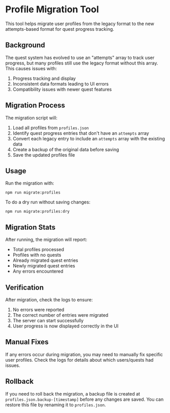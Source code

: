# Profile Migration Tool

This tool helps migrate user profiles from the legacy format to the new attempts-based format for quest progress tracking.

## Background

The quest system has evolved to use an "attempts" array to track user progress, but many profiles still use the legacy format without this array. This causes issues with:

1. Progress tracking and display
2. Inconsistent data formats leading to UI errors
3. Compatibility issues with newer quest features

## Migration Process

The migration script will:

1. Load all profiles from `profiles.json`
2. Identify quest progress entries that don't have an `attempts` array
3. Convert each legacy entry to include an `attempts` array with the existing data
4. Create a backup of the original data before saving
5. Save the updated profiles file

## Usage

Run the migration with:

```
npm run migrate:profiles
```

To do a dry run without saving changes:

```
npm run migrate:profiles:dry
```

## Migration Stats

After running, the migration will report:
- Total profiles processed
- Profiles with no quests
- Already migrated quest entries
- Newly migrated quest entries
- Any errors encountered

## Verification

After migration, check the logs to ensure:
1. No errors were reported
2. The correct number of entries were migrated
3. The server can start successfully
4. User progress is now displayed correctly in the UI

## Manual Fixes

If any errors occur during migration, you may need to manually fix specific user profiles. Check the logs for details about which users/quests had issues.

## Rollback

If you need to roll back the migration, a backup file is created at `profiles.json.backup-[timestamp]` before any changes are saved. You can restore this file by renaming it to `profiles.json`. 